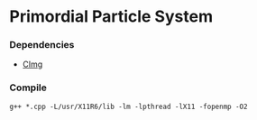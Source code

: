 # Primordial Particle System 


### Dependencies
* [CImg](http://cimg.eu/)

### Compile
`g++ *.cpp -L/usr/X11R6/lib -lm -lpthread -lX11 -fopenmp -O2`